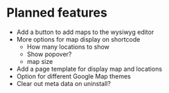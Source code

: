 Planned features
=====================

* Add a button to add maps to the wysiwyg editor
* More options for map display on shortcode
    * How many locations to show
    * Show popover?
    * map size
* Add a page template for display map and locations
* Option for different Google Map themes
* Clear out meta data on uninstall? 